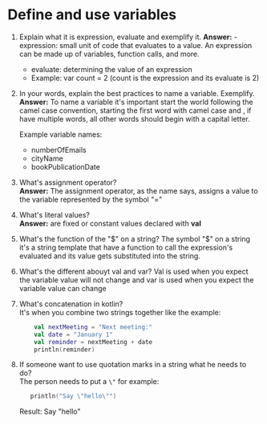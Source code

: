 # Define and use variables

1. Explain what it is expression, evaluate and exemplify it. 
    **Answer:**  - expression:  small unit of code that evaluates to a value. An expression can be made up of variables, function calls, and more.
    - evaluate: determining the value of an expression
    - Example: var count = 2 (count is the expression and its evaluate is 2)

2. In your words, explain the best practices to name a variable. Exemplify.  
    **Answer:**  To name a variable it's important start the world following the camel case convention, starting the first word with camel case and , if have multiple words, all other words should begin with a capital letter.    
        
    Example variable names:
    - numberOfEmails
    - cityName
    - bookPublicationDate


3. What's assignment operator?  
    **Answer:** The assignment operator, as the name says, assigns a value to the variable represented by the symbol "="

4.  What's literal values?  
    **Answer:** are fixed or constant values declared with **val**

5. What's the function of the "$" on a string?  
    The symbol "$" on a string it's a string template that have a function to call the expression's evaluated and its value gets substituted into the string.

6. What's the different abouyt val and var?
    Val is used when you expect the variable value will not change and var is used when you expect the variable value can change

7. What's concatenation in kotlin?  
    It's when you combine two strings together like the example: 
    ```kotlin
        val nextMeeting = "Next meeting:"
        val date = "January 1"
        val reminder = nextMeeting + date
        println(reminder)
    ```
8. If someone want to use quotation marks in a string what he needs to do?  
    The person needs to put a ```\"``` for example: 
     ```kotlin
        println("Say \"hello\"")
    ```
    Result: Say "hello"
